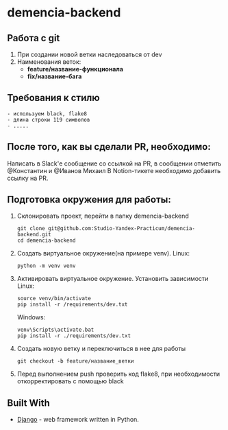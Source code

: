 # demencia-backend

## Работа с git
1. При создании новой ветки наследоваться от dev
2. Наименования веток:
    - **feature/название-функционала**
    - **fix/название-бага**

## Требования к стилю
    - используем black, flake8
    - длина строки 119 символов
    - .....

## После того, как вы сделали PR, необходимо:
Написать в Slack'е сообщение со ссылкой на PR, в сообщении отметить @Константин и @Иванов Михаил
В Notion-тикете необходимо добавить ссылку на PR.

## Подготовка окружения для работы:
1. Склонировать проект, перейти в папку demencia-backend
    ```shell
    git clone git@github.com:Studio-Yandex-Practicum/demencia-backend.git
    cd demencia-backend
    ```
2. Создать виртуальное окружение(на примере venv).
    Linux:
	```shell
    python -m venv venv
    ```
3. Активировать виртуальное окружение. Установить зависимости
    Linux:
	```shell
    source venv/bin/activate
    pip install -r /requirements/dev.txt
    ```
	Windows:
	```shell
    venv\Scripts\activate.bat
    pip install -r ./requirements/dev.txt
    ```
4. Создать новую ветку и переключиться в нее для работы
	```shell
    git checkout -b feature/название_ветки
    ```
5. Перед выполнением push проверить код flake8, при необходимости откорректировать с помощью black

## Built With

* [Django](https://www.djangoproject.com/) -  web framework written in Python.
